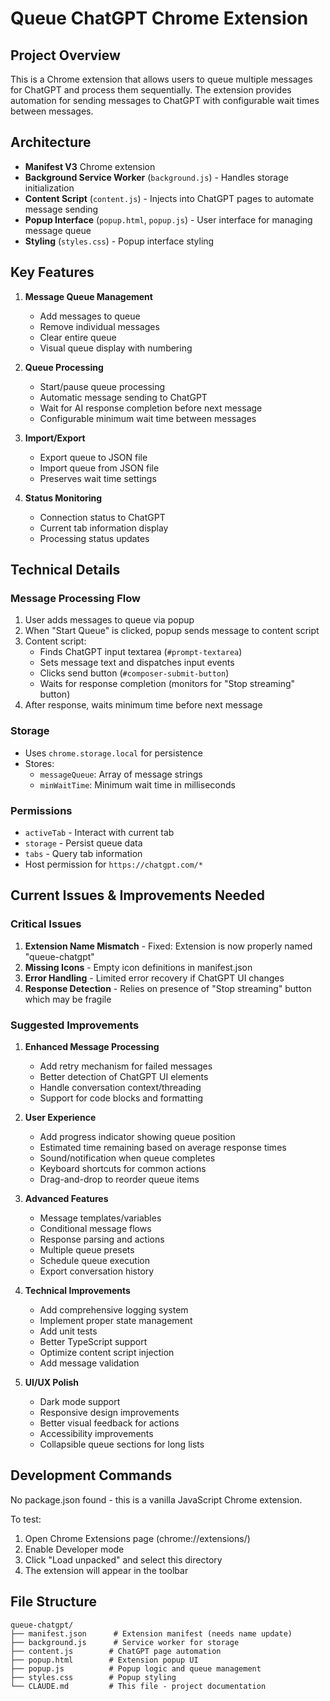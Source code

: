 # Queue ChatGPT Chrome Extension

## Project Overview
This is a Chrome extension that allows users to queue multiple messages for ChatGPT and process them sequentially. The extension provides automation for sending messages to ChatGPT with configurable wait times between messages.

## Architecture
- **Manifest V3** Chrome extension
- **Background Service Worker** (`background.js`) - Handles storage initialization
- **Content Script** (`content.js`) - Injects into ChatGPT pages to automate message sending
- **Popup Interface** (`popup.html`, `popup.js`) - User interface for managing message queue
- **Styling** (`styles.css`) - Popup interface styling

## Key Features
1. **Message Queue Management**
   - Add messages to queue
   - Remove individual messages
   - Clear entire queue
   - Visual queue display with numbering

2. **Queue Processing**
   - Start/pause queue processing
   - Automatic message sending to ChatGPT
   - Wait for AI response completion before next message
   - Configurable minimum wait time between messages

3. **Import/Export**
   - Export queue to JSON file
   - Import queue from JSON file
   - Preserves wait time settings

4. **Status Monitoring**
   - Connection status to ChatGPT
   - Current tab information display
   - Processing status updates

## Technical Details

### Message Processing Flow
1. User adds messages to queue via popup
2. When "Start Queue" is clicked, popup sends message to content script
3. Content script:
   - Finds ChatGPT input textarea (`#prompt-textarea`)
   - Sets message text and dispatches input events
   - Clicks send button (`#composer-submit-button`)
   - Waits for response completion (monitors for "Stop streaming" button)
4. After response, waits minimum time before next message

### Storage
- Uses `chrome.storage.local` for persistence
- Stores:
  - `messageQueue`: Array of message strings
  - `minWaitTime`: Minimum wait time in milliseconds

### Permissions
- `activeTab` - Interact with current tab
- `storage` - Persist queue data
- `tabs` - Query tab information
- Host permission for `https://chatgpt.com/*`

## Current Issues & Improvements Needed

### Critical Issues
1. **Extension Name Mismatch** - Fixed: Extension is now properly named "queue-chatgpt"
2. **Missing Icons** - Empty icon definitions in manifest.json
3. **Error Handling** - Limited error recovery if ChatGPT UI changes
4. **Response Detection** - Relies on presence of "Stop streaming" button which may be fragile

### Suggested Improvements
1. **Enhanced Message Processing**
   - Add retry mechanism for failed messages
   - Better detection of ChatGPT UI elements
   - Handle conversation context/threading
   - Support for code blocks and formatting

2. **User Experience**
   - Add progress indicator showing queue position
   - Estimated time remaining based on average response times
   - Sound/notification when queue completes
   - Keyboard shortcuts for common actions
   - Drag-and-drop to reorder queue items

3. **Advanced Features**
   - Message templates/variables
   - Conditional message flows
   - Response parsing and actions
   - Multiple queue presets
   - Schedule queue execution
   - Export conversation history

4. **Technical Improvements**
   - Add comprehensive logging system
   - Implement proper state management
   - Add unit tests
   - Better TypeScript support
   - Optimize content script injection
   - Add message validation

5. **UI/UX Polish**
   - Dark mode support
   - Responsive design improvements
   - Better visual feedback for actions
   - Accessibility improvements
   - Collapsible queue sections for long lists

## Development Commands
No package.json found - this is a vanilla JavaScript Chrome extension.

To test:
1. Open Chrome Extensions page (chrome://extensions/)
2. Enable Developer mode
3. Click "Load unpacked" and select this directory
4. The extension will appear in the toolbar

## File Structure
```
queue-chatgpt/
├── manifest.json      # Extension manifest (needs name update)
├── background.js      # Service worker for storage
├── content.js        # ChatGPT page automation
├── popup.html        # Extension popup UI
├── popup.js          # Popup logic and queue management
├── styles.css        # Popup styling
└── CLAUDE.md         # This file - project documentation
```